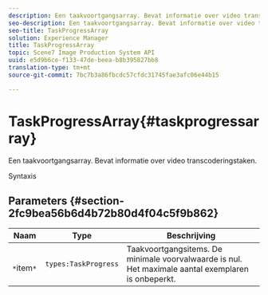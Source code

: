 ```yaml
---
description: Een taakvoortgangsarray. Bevat informatie over video transcoderingstaken.
seo-description: Een taakvoortgangsarray. Bevat informatie over video transcoderingstaken.
seo-title: TaskProgressArray
solution: Experience Manager
title: TaskProgressArray
topic: Scene7 Image Production System API
uuid: e5d9b6ce-f133-47de-beea-b8b395827bb8
translation-type: tm+mt
source-git-commit: 7bc7b3a86fbcdc57cfdc31745fae3afc06e44b15

---
```



# TaskProgressArray{#taskprogressarray}

Een taakvoortgangsarray. Bevat informatie over video transcoderingstaken.

Syntaxis

## Parameters {#section-2fc9bea56b6d4b72b80d4f04c5f9b862}

| Naam | Type | Beschrijving |
|---|---|---|
| ` *`item`*` | `types:TaskProgress` | Taakvoortgangsitems. De minimale voorvalwaarde is nul. Het maximale aantal exemplaren is onbeperkt. |

